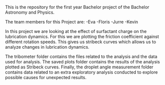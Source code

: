 This is the repository for the first year Bachelor project of the Bachelor Astronomy and Physics.

The team members for this Project are:
-Eva
-Floris
-Jurre
-Kevin

In this project we are looking at the effect of surfactant charge on the lubrication dynamics. For this we are plotting the friction coefficient against different
rotation speeds. This gives us stribeck curves which allows us to analyze changes in lubrication dynamics. 

The tribometer folder contains the files related to the analysis and the data used for analysis. The saved plots folder contains the results of the analysis plotted 
as Stribeck curves. Finally, the droplet angle measurement folder contains data related to an extra exploratory analysis conducted to explore possible causes for 
unexpected results.
